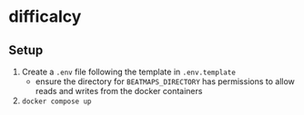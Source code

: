# difficalcy

## Setup

1. Create a `.env` file following the template in `.env.template`
    - ensure the directory for `BEATMAPS_DIRECTORY` has permissions to allow reads and writes from the docker containers
2. `docker compose up`
